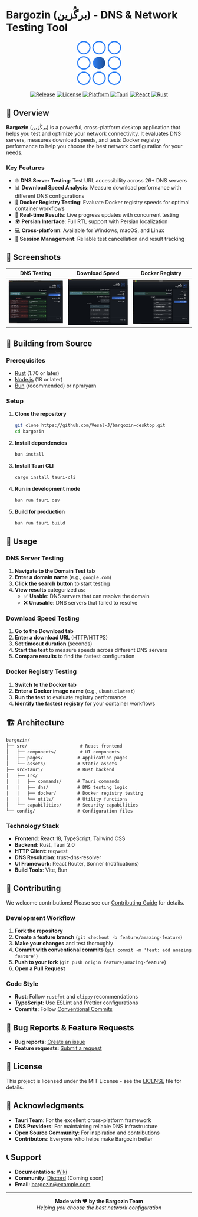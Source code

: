 # Bargozin (برگُزین) - DNS & Network Testing Tool

<div align="center">
  <img src="src/assets/bargozin.png" alt="Bargozin Logo" width="120" height="120">
  
  [![Release](https://img.shields.io/github/v/release/Vesal-J/bargozin-desktop)](https://github.com/Vesal-J/bargozin-desktop/releases)
  [![License](https://img.shields.io/badge/license-MIT-blue.svg)](LICENSE)
  [![Platform](https://img.shields.io/badge/platform-Windows%20%7C%20macOS%20%7C%20Linux-lightgrey.svg)](https://github.com/Vesal-J/bargozin-desktop/releases)
  [![Tauri](https://img.shields.io/badge/Tauri-2.0-blue.svg)](https://tauri.app/)
  [![React](https://img.shields.io/badge/React-18.3-blue.svg)](https://reactjs.org/)
  [![Rust](https://img.shields.io/badge/Rust-1.70+-orange.svg)](https://www.rust-lang.org/)
</div>

## 🌟 Overview

**Bargozin** (برگُزین) is a powerful, cross-platform desktop application that helps you test and optimize your network connectivity. It evaluates DNS servers, measures download speeds, and tests Docker registry performance to help you choose the best network configuration for your needs.

### Key Features

- 🌐 **DNS Server Testing**: Test URL accessibility across 26+ DNS servers
- 📊 **Download Speed Analysis**: Measure download performance with different DNS configurations  
- 🐳 **Docker Registry Testing**: Evaluate Docker registry speeds for optimal container workflows
- 🔄 **Real-time Results**: Live progress updates with concurrent testing
- 🌍 **Persian Interface**: Full RTL support with Persian localization
- 💻 **Cross-platform**: Available for Windows, macOS, and Linux
- 🎯 **Session Management**: Reliable test cancellation and result tracking

## 📸 Screenshots

| DNS Testing | Download Speed | Docker Registry |
|-------------|----------------|-----------------|
| ![DNS Testing](docs/dns.png) | ![Download Speed](docs/download.png) | ![Docker Registry](docs/docker.png) |

## 🔧 Building from Source

### Prerequisites

- [Rust](https://rustup.rs/) (1.70 or later)
- [Node.js](https://nodejs.org/) (18 or later)
- [Bun](https://bun.sh/) (recommended) or npm/yarn

### Setup

1. **Clone the repository**
   ```bash
   git clone https://github.com/Vesal-J/bargozin-desktop.git
   cd bargozin
   ```

2. **Install dependencies**
   ```bash
   bun install
   ```

3. **Install Tauri CLI**
   ```bash
   cargo install tauri-cli
   ```

4. **Run in development mode**
   ```bash
   bun run tauri dev
   ```

5. **Build for production**
   ```bash
   bun run tauri build
   ```

## 🎯 Usage

### DNS Server Testing

1. **Navigate to the Domain Test tab**
2. **Enter a domain name** (e.g., `google.com`)
3. **Click the search button** to start testing
4. **View results** categorized as:
   - ✅ **Usable**: DNS servers that can resolve the domain
   - ❌ **Unusable**: DNS servers that failed to resolve

### Download Speed Testing

1. **Go to the Download tab**
2. **Enter a download URL** (HTTP/HTTPS)
3. **Set timeout duration** (seconds)
4. **Start the test** to measure speeds across different DNS servers
5. **Compare results** to find the fastest configuration

### Docker Registry Testing

1. **Switch to the Docker tab**
2. **Enter a Docker image name** (e.g., `ubuntu:latest`)
3. **Run the test** to evaluate registry performance
4. **Identify the fastest registry** for your container workflows

## 🏗️ Architecture

```
bargozin/
├── src/                    # React frontend
│   ├── components/         # UI components
│   ├── pages/             # Application pages
│   └── assets/            # Static assets
├── src-tauri/             # Rust backend
│   ├── src/
│   │   ├── commands/      # Tauri commands
│   │   ├── dns/           # DNS testing logic
│   │   ├── docker/        # Docker registry testing
│   │   └── utils/         # Utility functions
│   └── capabilities/      # Security capabilities
└── config/                # Configuration files
```

### Technology Stack

- **Frontend**: React 18, TypeScript, Tailwind CSS
- **Backend**: Rust, Tauri 2.0
- **HTTP Client**: reqwest
- **DNS Resolution**: trust-dns-resolver
- **UI Framework**: React Router, Sonner (notifications)
- **Build Tools**: Vite, Bun

## 🤝 Contributing

We welcome contributions! Please see our [Contributing Guide](CONTRIBUTING.md) for details.

### Development Workflow

1. **Fork the repository**
2. **Create a feature branch** (`git checkout -b feature/amazing-feature`)
3. **Make your changes** and test thoroughly
4. **Commit with conventional commits** (`git commit -m 'feat: add amazing feature'`)
5. **Push to your fork** (`git push origin feature/amazing-feature`)
6. **Open a Pull Request**

### Code Style

- **Rust**: Follow `rustfmt` and `clippy` recommendations
- **TypeScript**: Use ESLint and Prettier configurations
- **Commits**: Follow [Conventional Commits](https://conventionalcommits.org/)

## 🐛 Bug Reports & Feature Requests

- **Bug reports**: [Create an issue](https://github.com/Vesal-J/bargozin-desktop/issues/new?template=bug_report.md)
- **Feature requests**: [Submit a request](https://github.com/Vesal-J/bargozin-desktop/issues/new?template=feature_request.md)

## 📄 License

This project is licensed under the MIT License - see the [LICENSE](LICENSE) file for details.

## 🙏 Acknowledgments

- **Tauri Team**: For the excellent cross-platform framework
- **DNS Providers**: For maintaining reliable DNS infrastructure
- **Open Source Community**: For inspiration and contributions
- **Contributors**: Everyone who helps make Bargozin better

## 📞 Support

- **Documentation**: [Wiki](https://github.com/Vesal-J/bargozin-desktop/wiki)
- **Community**: [Discord](https://discord.gg/bargozin) (Coming soon)
- **Email**: bargozin@example.com

---

<div align="center">
  <strong>Made with ❤️ by the Bargozin Team</strong><br>
  <em>Helping you choose the best network configuration</em>
</div>
